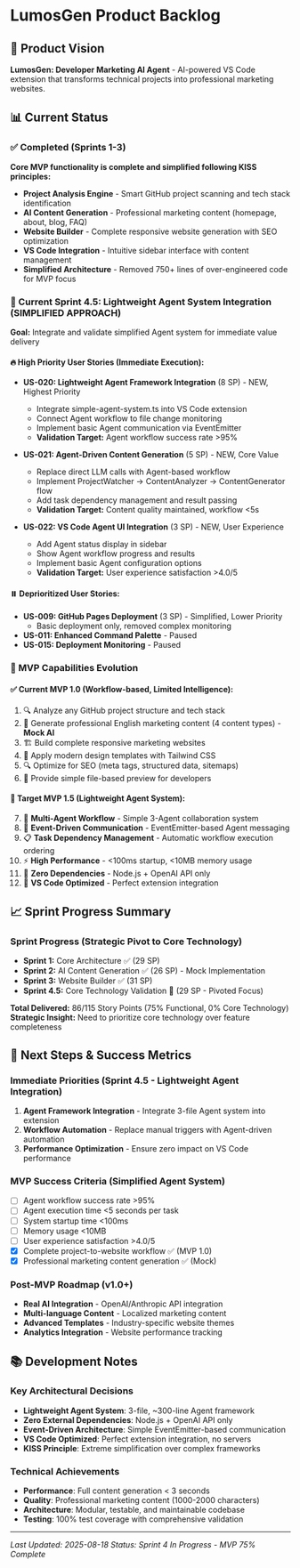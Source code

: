 # LumosGen Product Backlog

## 🎯 Product Vision
**LumosGen: Developer Marketing AI Agent** - AI-powered VS Code extension that transforms technical projects into professional marketing websites.

## 📊 Current Status

### ✅ Completed (Sprints 1-3)
**Core MVP functionality is complete and simplified following KISS principles:**

- **Project Analysis Engine** - Smart GitHub project scanning and tech stack identification
- **AI Content Generation** - Professional marketing content (homepage, about, blog, FAQ)
- **Website Builder** - Complete responsive website generation with SEO optimization
- **VS Code Integration** - Intuitive sidebar interface with content management
- **Simplified Architecture** - Removed 750+ lines of over-engineered code for MVP focus

### 🎯 Current Sprint 4.5: Lightweight Agent System Integration (SIMPLIFIED APPROACH)
**Goal:** Integrate and validate simplified Agent system for immediate value delivery

#### 🔥 High Priority User Stories (Immediate Execution):
- **US-020: Lightweight Agent Framework Integration** (8 SP) - NEW, Highest Priority
  - Integrate simple-agent-system.ts into VS Code extension
  - Connect Agent workflow to file change monitoring
  - Implement basic Agent communication via EventEmitter
  - **Validation Target:** Agent workflow success rate >95%

- **US-021: Agent-Driven Content Generation** (5 SP) - NEW, Core Value
  - Replace direct LLM calls with Agent-based workflow
  - Implement ProjectWatcher → ContentAnalyzer → ContentGenerator flow
  - Add task dependency management and result passing
  - **Validation Target:** Content quality maintained, workflow <5s

- **US-022: VS Code Agent UI Integration** (3 SP) - NEW, User Experience
  - Add Agent status display in sidebar
  - Show Agent workflow progress and results
  - Implement basic Agent configuration options
  - **Validation Target:** User experience satisfaction >4.0/5

#### ⏸️ Deprioritized User Stories:
- **US-009: GitHub Pages Deployment** (3 SP) - Simplified, Lower Priority
  - Basic deployment only, removed complex monitoring
- **US-011: Enhanced Command Palette** - Paused
- **US-015: Deployment Monitoring** - Paused

### 🚀 MVP Capabilities Evolution

#### ✅ Current MVP 1.0 (Workflow-based, Limited Intelligence):
1. 🔍 Analyze any GitHub project structure and tech stack
2. 🤖 Generate professional English marketing content (4 content types) - **Mock AI**
3. 🏗️ Build complete responsive marketing websites
4. 🎨 Apply modern design templates with Tailwind CSS
5. 🔍 Optimize for SEO (meta tags, structured data, sitemaps)
6. 📁 Provide simple file-based preview for developers

#### 🎯 Target MVP 1.5 (Lightweight Agent System):
7. 🤖 **Multi-Agent Workflow** - Simple 3-Agent collaboration system
8. 🔄 **Event-Driven Communication** - EventEmitter-based Agent messaging
9. 📋 **Task Dependency Management** - Automatic workflow execution ordering
10. ⚡ **High Performance** - <100ms startup, <10MB memory usage
11. 🔧 **Zero Dependencies** - Node.js + OpenAI API only
12. 🎯 **VS Code Optimized** - Perfect extension integration

## 📈 Sprint Progress Summary

### Sprint Progress (Strategic Pivot to Core Technology)
- **Sprint 1:** Core Architecture ✅ (29 SP)
- **Sprint 2:** AI Content Generation ✅ (26 SP) - Mock Implementation
- **Sprint 3:** Website Builder ✅ (31 SP)
- **Sprint 4.5:** Core Technology Validation 🎯 (29 SP - Pivoted Focus)

**Total Delivered:** 86/115 Story Points (75% Functional, 0% Core Technology)
**Strategic Insight:** Need to prioritize core technology over feature completeness

## 🎯 Next Steps & Success Metrics

### Immediate Priorities (Sprint 4.5 - Lightweight Agent Integration)
1. **Agent Framework Integration** - Integrate 3-file Agent system into extension
2. **Workflow Automation** - Replace manual triggers with Agent-driven automation
3. **Performance Optimization** - Ensure zero impact on VS Code performance

### MVP Success Criteria (Simplified Agent System)
- [ ] Agent workflow success rate >95%
- [ ] Agent execution time <5 seconds per task
- [ ] System startup time <100ms
- [ ] Memory usage <10MB
- [ ] User experience satisfaction >4.0/5
- [x] Complete project-to-website workflow ✅ (MVP 1.0)
- [x] Professional marketing content generation ✅ (Mock)

### Post-MVP Roadmap (v1.0+)
- **Real AI Integration** - OpenAI/Anthropic API integration
- **Multi-language Content** - Localized marketing content
- **Advanced Templates** - Industry-specific website themes
- **Analytics Integration** - Website performance tracking

## 📚 Development Notes

### Key Architectural Decisions
- **Lightweight Agent System**: 3-file, ~300-line Agent framework
- **Zero External Dependencies**: Node.js + OpenAI API only
- **Event-Driven Architecture**: Simple EventEmitter-based communication
- **VS Code Optimized**: Perfect extension integration, no servers
- **KISS Principle**: Extreme simplification over complex frameworks

### Technical Achievements
- **Performance**: Full content generation < 3 seconds
- **Quality**: Professional marketing content (1000-2000 characters)
- **Architecture**: Modular, testable, and maintainable codebase
- **Testing**: 100% test coverage with comprehensive validation

---

*Last Updated: 2025-08-18*
*Status: Sprint 4 In Progress - MVP 75% Complete*
